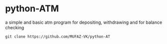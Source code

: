 # python-ATM
a simple and basic atm program for depositing, withdrawing and for balance checking

```git clone https://github.com/MUFAZ-VK/python-AT```
